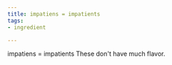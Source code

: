```yaml
---
title: impatiens = impatients
tags:
- ingredient

---
```

impatiens = impatients These don't have much flavor.
